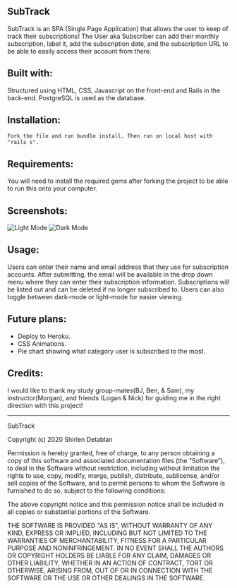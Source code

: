 ## SubTrack
SubTrack is an SPA (Single Page Application) that allows the user to keep of track their subscriptions! The User aka Subscriber can add their monthly subscription, label it, add the subscription date, and the subscription URL to be able to easily access their account from there.

## Built with:
Structured using HTML, CSS, Javascript on the front-end and Rails in the back-end. PostgreSQL is used as the database.

## Installation:
``` Fork the file and run bundle install. Then run on local host with "rails s". ```

## Requirements:
You will need to install the required gems after forking the project to be able to run this onto your computer.

## Screenshots: 

![Light Mode](front/screenshots/l.PNG)
![Dark Mode](front/screenshots/d.PNG)

## Usage:
Users can enter their name and email address that they use for subscription accounts. After submitting, the email will be available in the drop down menu where they can enter their subscription information. Subscriptions will be listed out and can be deleted if no longer subscribed to. Users can also toggle between dark-mode or light-mode for easier viewing.

## Future plans:

- Deploy to Heroku.
- CSS Animations.
- Pie chart showing what category user is subscribed to the most.

## Credits:

I would like to thank my study group-mates(BJ, Ben, & Sam), my instructor(Morgan), and friends (Logan & Nick) for guiding me in the right direction with this project!

_________________________________________________________________

SubTrack

Copyright (c) 2020 Shirlen Detablan

Permission is hereby granted, free of charge, to any person obtaining a copy of this software and associated documentation files (the "Software"), to deal in the Software without restriction, including without limitation the rights to use, copy, modify, merge, publish, distribute, sublicense, and/or sell copies of the Software, and to permit persons to whom the Software is furnished to do so, subject to the following conditions:

The above copyright notice and this permission notice shall be included in all copies or substantial portions of the Software.

THE SOFTWARE IS PROVIDED "AS IS", WITHOUT WARRANTY OF ANY KIND, EXPRESS OR IMPLIED, INCLUDING BUT NOT LIMITED TO THE WARRANTIES OF MERCHANTABILITY, FITNESS FOR A PARTICULAR PURPOSE AND NONINFRINGEMENT. IN NO EVENT SHALL THE AUTHORS OR COPYRIGHT HOLDERS BE LIABLE FOR ANY CLAIM, DAMAGES OR OTHER LIABILITY, WHETHER IN AN ACTION OF CONTRACT, TORT OR OTHERWISE, ARISING FROM, OUT OF OR IN CONNECTION WITH THE SOFTWARE OR THE USE OR OTHER DEALINGS IN THE SOFTWARE.